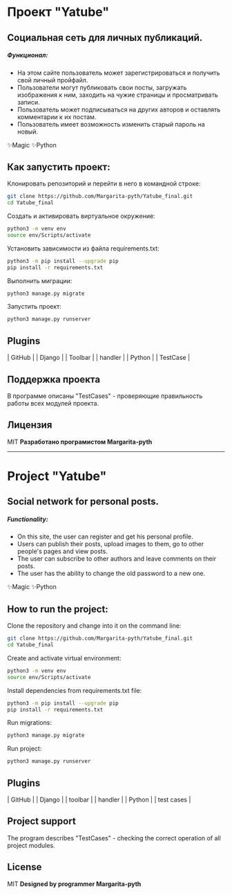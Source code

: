 # Проект "Yatube"
## Социальная сеть для личных публикаций.

##### Функционал:
- На этом сайте пользователь может зарегистрироваться и получить свой личный пройфайл.
- Пользователи могут публиковать свои посты, загружать изображения к ним, заходить на чужие страницы и просматривать записи.
- Пользователь может подписываться на других авторов и оставлять комментарии к их постам.
- Пользователь имеет возможность изменить старый пароль на новый.

 ✨Magic ✨Python

## Как запустить проект:
Клонировать репозиторий и перейти в него в командной строке:

```sh
git clone https://github.com/Margarita-pyth/Yatube_final.git
cd Yatube_final
```
Cоздать и активировать виртуальное окружение:
```sh
python3 -m venv env
source env/Scripts/activate
```
Установить зависимости из файла requirements.txt:
```sh
python3 -m pip install --upgrade pip
pip install -r requirements.txt
```
Выполнить миграции:
```sh
python3 manage.py migrate
```
Запустить проект:
```sh
python3 manage.py runserver
```

## Plugins
| GitHub | | Django | 
| Toolbar | | handler |
| Python |  | TestCase |

## Поддержка проекта
В программе описаны "TestCases" - проверяющие правильность работы всех модулей проекта.

## Лицензия
MIT
**Разработано програмистом 
Margarita-pyth**
____________________________________________________________________________________

# Project "Yatube"
## Social network for personal posts.

##### Functionality:
- On this site, the user can register and get his personal profile.
- Users can publish their posts, upload images to them, go to other people's pages and view posts.
- The user can subscribe to other authors and leave comments on their posts.
- The user has the ability to change the old password to a new one.

✨Magic ✨Python

## How to run the project:
Clone the repository and change into it on the command line:

```sh
git clone https://github.com/Margarita-pyth/Yatube_final.git
cd Yatube_final
```
Create and activate virtual environment:
```sh
python3 -m venv env
source env/Scripts/activate
```
Install dependencies from requirements.txt file:
```sh
python3 -m pip install --upgrade pip
pip install -r requirements.txt
```
Run migrations:
```sh
python3 manage.py migrate
```
Run project:
```sh
python3 manage.py runserver
```
## Plugins

| GitHub | | Django |
| toolbar | | handler |
| Python | | test cases |

## Project support
The program describes "TestCases" - checking the correct operation of all project modules.

## License
MIT
**Designed by programmer
Margarita-pyth**

